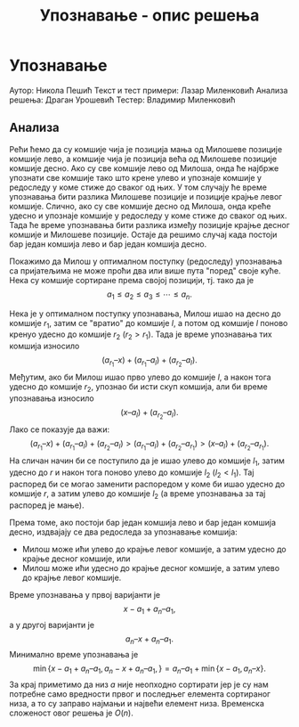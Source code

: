 ﻿---
title: Упознавање - опис решења
---

# Упознавање

Аутор: Никола Пешић
Текст и тест примери: Лазар Миленковић
Анализа решења: Драган Урошевић
Тестер: Владимир Миленковић

## Анализа

Рећи ћемо да су комшије чија је позиција мања од Милошеве позиције комшије лево, а комшије чија је позиција већа од Милошеве позиције комшије десно. Ако су све комшије лево од Милоша, онда ће најбрже упознати све комшије тако што крене улево и упознаје комшије у редоследу у коме стиже до сваког од њих. У том случају ће време упознавања бити разлика Милошеве позиције и позиције крајње левог комшије. Слично, ако су све комшије десно од Милоша, онда креће удесно и упознаје комшије у редоследу у коме стиже до сваког од њих. Тада ће време упознавања бити разлика између позиције крајње десног комшије и Милошеве позиције. Остаје да решимо случај када постоји бар један комшија лево и бар један комшија десно.

Покажимо да Милош у оптималном поступку (редоследу) упознавања са пријатељима не може проћи два или више пута "поред" своје куће. Нека су комшије сортиране према својој позицији, тј. тако да је
$$
a_1 \leqslant a_2 \leqslant a_3 \leqslant \dotsb \leqslant a_n.
$$

Нека је у оптималном поступку упознавања, Милош ишао на десно до комшије ${r_1}$, затим се "вратио" до кoмшије $l$, а потом од комшије ${l}$ поново кренуо удесно до комшије ${r_2}$ ($r_2 > r_1$). 
Тада је време упознавања тих комшија износило
$$
(a_{r_1} – x) + (a_{r_1} – a_l) + (a_{r_2} – a_{l}).
$$
Међутим, ако би Милош ишао прво улево до комшије $l$, а након тога удесно до комшије ${r_2}$, упознао би исти скуп комшија, али би време упознавања износило
$$
(x – a_l) + (a_{r_2} – a_{l}).
$$
Лако се показује да важи:
$$
(a_{r_1} – x) + (a_{r_1} – a_l) + (a_{r_2} – a_{l}) > 
(a_{r_1} – a_l) + (a_{r_2} – a_{r_1})  >
(x – a_l) + (a_{r_2} – a_{r_1}).
$$
На сличан начин би се поступило да је ишао улево до комшије ${l_1}$, затим удесно до $r$ и након тога поново улево до комшије ${l_2}$ ($l_2 < l_1$). Тај распоред би се могао заменити распоредом у коме би ишао удесно до комшије $r$, а затим улево до комшије ${l_2}$ (а време упознавања за тај распоред је мање). 

Према томе, ако постоји бар један комшија лево и бар један комшија десно, издвајају се два редоследа за упознавање комшија:

- Милош може ићи улево до крајње левог комшије, а затим удесно до крајње десног комшије, или
- Милош може ићи удесно до крајње десног комшије, а затим улево до крајње левог комшије.

Време упознавања у првој варијанти је
$$
x-a_1 + a_n – a_1,   
 $$
а у другој варијанти је
$$
a_n – x + a_n – a_1.
$$
Минимално време упознавања је
$$
\min\{ x-a_1 + a_n – a_1, a_n-x + a_n – a_1,\} = a_n – a_1 + \min\{x-a_1, a_n – x\}.
$$
За крај приметимо да низ $a$ није неопходно сортирати јер је су нам потребне само вредности првог и последњег елемента сортираног низа, а то су заправо најмањи и највећи елемент низа.
Временска сложеност овог решења је $O(n)$.


